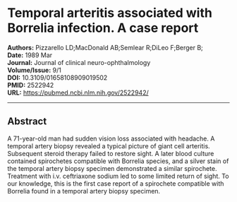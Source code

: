# Temporal arteritis associated with Borrelia infection. A case report

**Authors:** Pizzarello LD;MacDonald AB;Semlear R;DiLeo F;Berger B;  
**Date:** 1989 Mar  
**Journal:** Journal of clinical neuro-ophthalmology  
**Volume/Issue:** 9/1  
**DOI:** 10.3109/01658108909019502  
**PMID:** 2522942  
**URL:** https://pubmed.ncbi.nlm.nih.gov/2522942/

---

## Abstract

A 71-year-old man had sudden vision loss associated with headache. A temporal artery biopsy revealed a typical picture of giant cell arteritis. Subsequent steroid therapy failed to restore sight. A later blood culture contained spirochetes compatible with Borrelia species, and a silver stain of the temporal artery biopsy specimen demonstrated a similar spirochete. Treatment with i.v. ceftriaxone sodium led to some limited return of sight. To our knowledge, this is the first case report of a spirochete compatible with Borrelia found in a temporal artery biopsy specimen.
